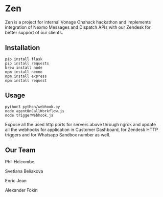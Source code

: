 # Zen
Zen is a project for internal Vonage Onahack hackathon and implements integration of Nexmo Messages and Dispatch APIs with our Zendesk for better support of our clients.

## Installation
```
pip install flask
pip install requests
brew install node
npm install nexmo
npm install express
npm install request
```

## Usage
```
python3 python/webhook.py
node agentOnCallWorkflow.js
node triggerWebhook.js
```
Expose all the used http ports for servers above through ngrok and update all the webhooks for application in Customer Dashboard, for Zendesk HTTP triggers and for Whatsapp Sandbox number as well.

## Our Team
Phil Holcombe

Svetlana Beliakova

Enric Jean

Alexander Fokin
